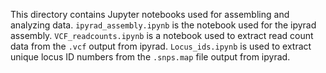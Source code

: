 This directory contains Jupyter notebooks used for assembling and analyzing data. `ipyrad_assembly.ipynb` is the notebook used for the ipyrad assembly. `VCF_readcounts.ipynb` is a notebook used to extract read count data from the `.vcf` output from ipyrad. `Locus_ids.ipynb` is used to extract unique locus ID numbers from the `.snps.map` file output from ipyrad.
